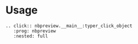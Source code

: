 # Usage

```{eval-rst}
.. click:: nbpreview.__main__:typer_click_object
   :prog: nbpreview
   :nested: full
```
